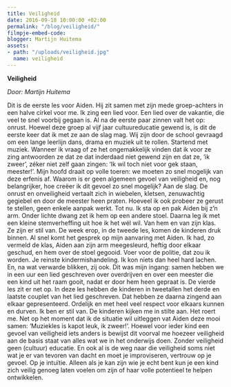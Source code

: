 ```yaml
---
title: Veiligheid
date: 2016-09-18 10:00:00 +02:00
permalink: "/blog/veiligheid/"
filmpje-embed-code: 
blogger: Martijn Huitema
assets:
- path: "/uploads/veiligheid.jpg"
  name: veiligheid
---
```


**Veiligheid**

*Door: Martijn Huitema*

Dit is de eerste les voor Aiden. Hij zit samen met zijn mede groep-achters in een halve cirkel voor me. Ik zing een lied voor. Een lied over de vakantie, die veel te snel voorbij gegaan is. Al na de eerste paar zinnen valt het op: onrust. Hoewel deze groep al vijf jaar cultuureducatie gewend is, is dit de eerste keer dat ik met ze aan de slag mag. Wij zijn door de school gevraagd om een lange leerlijn dans, drama en muziek uit te rollen. Startend met muziek. Wanneer ik vraag of ze het ongemakkelijk vinden dat ik voor ze zing antwoorden ze dat ze dat inderdaad niet gewend zijn en dat ze, ‘ik zweer’, zéker niet zelf gaan zingen: ‘Ik wil toch niet voor gek staan, meester!’. 
Mijn hoofd draait op volle toeren: we moeten zo snel mogelijk van deze erfenis af. Waarom is er geen algemeen gevoel van veiligheid en, nog belangrijker, hoe creëer ik dit gevoel zo snel mogelijk? Aan de slag. De onrust en onveiligheid vertaalt zich in wiebelen, kletsen, zenuwachtig gegiebel en door de meester heen praten. Hoeveel ik ook probeer ze gerust te stellen, geen enkele aanpak werkt. Tot nu. Ik sta op en pak Aiden bij z’n arm. Onder lichte dwang zet ik hem op een andere stoel. Daarna leg ik met een kleine stemverheffing uit hoe ik het wél wil. Van hem en van zijn klas. Ze zijn er stil van.
De week erop, in de tweede les, komen de kinderen druk binnen. Al snel komt het gesprek op mijn aanvaring met Aiden. Ik had, zo vermeld de klas, Aiden aan zijn arm meegesleurd, heftig door elkaar geschud, en hem over de stoel gegooid. Voer voor de politie, dat zou ik worden. Je reinste kindermishandeling. Ik kon niets dan heel hard lachen. En, na wat verwarde blikken, zij ook. Dit was mijn ingang: samen hebben we in een uur een lied geschreven over overdrijven en over een meester die een kind uit het raam gooit, nadat er door hem heen gepraat is. 
De vierde les zit er net op. In deze les hebben de kinderen in tweetallen het derde en laatste couplet van het lied geschreven. Dat hebben ze daarna zingend aan elkaar gepresenteerd. Ordelijk en met heel veel respect voor elkaars kunnen en durven. Ik ben er stil van. De kinderen kijken me in stilte aan. Het roert me. Net op het moment dat ik de situatie wil uitleggen vat Aiden deze mooi samen: ‘Muziekles is kapot leuk, ik zweer!’.
Hoewel voor ieder kind een gevoel van veiligheid iets anders is bewijst dit voorval me hoezeer veiligheid aan de basis staat van alles wat we in het onderwijs doen. Zonder veiligheid geen (cultuur) educatie. En ook al is de weg naar die veiligheid soms niet wat je er van tevoren van dacht en moet je improviseren, vertrouw op je gevoel. Op je intuïtie. Alleen als je kan zijn wie je echt bent kun je een kind zich veilig genoeg laten voelen om zijn of haar volle potentieel te helpen ontwikkelen.

